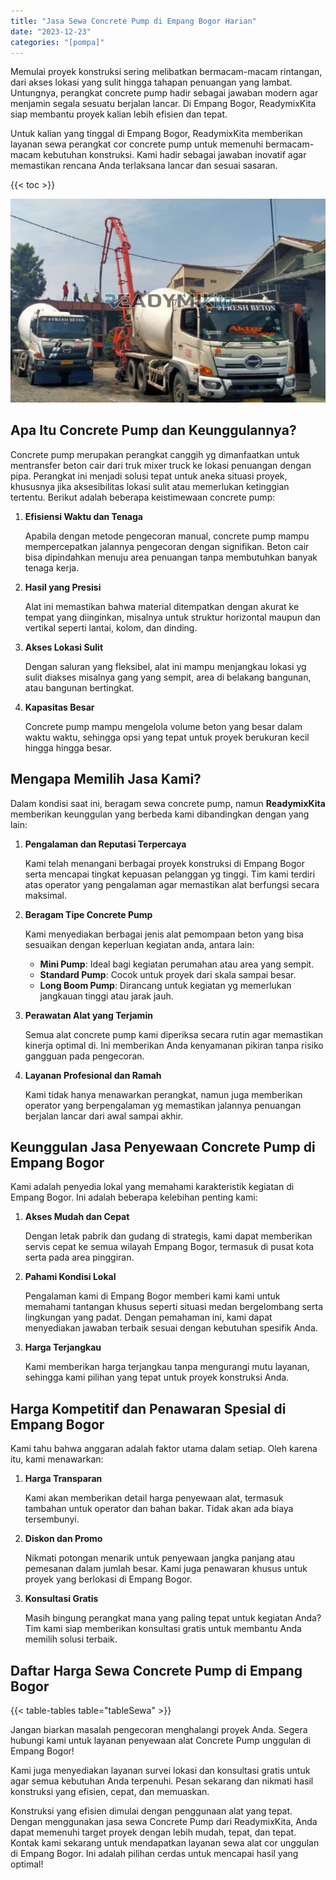 ```yaml
---
title: "Jasa Sewa Concrete Pump di Empang Bogor Harian"
date: "2023-12-23"
categories: "[pompa]"
---
```


Memulai proyek konstruksi sering melibatkan bermacam-macam rintangan, dari akses lokasi yang sulit hingga tahapan penuangan yang lambat. Untungnya, perangkat concrete pump hadir sebagai jawaban modern agar menjamin segala sesuatu berjalan lancar. Di Empang Bogor, ReadymixKita siap membantu proyek kalian lebih efisien dan tepat.

Untuk kalian yang tinggal di Empang Bogor, ReadymixKita memberikan layanan sewa perangkat cor concrete pump untuk memenuhi bermacam-macam kebutuhan konstruksi. Kami hadir sebagai jawaban inovatif agar memastikan rencana Anda terlaksana lancar dan sesuai sasaran.

{{< toc >}}

![Jasa Sewa Concrete Pump di Empang Bogor Harian](/images/pompa/sewa-pompa-20.jpg)

## Apa Itu Concrete Pump dan Keunggulannya?

Concrete pump merupakan perangkat canggih yg dimanfaatkan untuk mentransfer beton cair dari truk mixer truck ke lokasi penuangan dengan pipa. Perangkat ini menjadi solusi tepat untuk aneka situasi proyek, khususnya jika aksesibilitas lokasi sulit atau memerlukan ketinggian tertentu. Berikut adalah beberapa keistimewaan concrete pump:

1. **Efisiensi Waktu dan Tenaga**

   Apabila dengan metode pengecoran manual, concrete pump mampu mempercepatkan jalannya pengecoran dengan signifikan. Beton cair bisa dipindahkan menuju area penuangan tanpa membutuhkan banyak tenaga kerja.

2. **Hasil yang Presisi**

   Alat ini memastikan bahwa material ditempatkan dengan akurat ke tempat yang diinginkan, misalnya untuk struktur horizontal maupun dan vertikal seperti lantai, kolom, dan dinding.

3. **Akses Lokasi Sulit**

   Dengan saluran yang fleksibel, alat ini mampu menjangkau lokasi yg sulit diakses misalnya gang yang sempit, area di belakang bangunan, atau bangunan bertingkat.

4. **Kapasitas Besar**

   Concrete pump mampu mengelola volume beton yang besar dalam waktu waktu, sehingga opsi yang tepat untuk proyek berukuran kecil hingga hingga besar.

## Mengapa Memilih Jasa Kami?

Dalam kondisi saat ini, beragam sewa concrete pump, namun **ReadymixKita** memberikan keunggulan yang berbeda kami dibandingkan dengan yang lain:

1. **Pengalaman dan Reputasi Terpercaya**

   Kami telah menangani berbagai proyek konstruksi di Empang Bogor serta mencapai tingkat kepuasan pelanggan yg tinggi. Tim kami terdiri atas operator yang pengalaman agar memastikan alat berfungsi secara maksimal.

2. **Beragam Tipe Concrete Pump**

   Kami menyediakan berbagai jenis alat pemompaan beton yang bisa sesuaikan dengan keperluan kegiatan anda, antara lain:
   - **Mini Pump**: Ideal bagi kegiatan perumahan atau area yang sempit.
   - **Standard Pump**: Cocok untuk proyek dari skala sampai besar.
   - **Long Boom Pump**: Dirancang untuk kegiatan yg memerlukan jangkauan tinggi atau jarak jauh.

3. **Perawatan Alat yang Terjamin**

   Semua alat concrete pump kami diperiksa secara rutin agar memastikan kinerja optimal di. Ini memberikan Anda kenyamanan pikiran tanpa risiko gangguan pada pengecoran.

4. **Layanan Profesional dan Ramah**

   Kami tidak hanya menawarkan perangkat, namun juga memberikan operator yang berpengalaman yg memastikan jalannya penuangan berjalan lancar dari awal sampai akhir.

## Keunggulan Jasa Penyewaan Concrete Pump di Empang Bogor

Kami adalah penyedia lokal yang memahami karakteristik kegiatan di Empang Bogor. Ini adalah beberapa kelebihan penting kami:

1. **Akses Mudah dan Cepat**

   Dengan letak pabrik dan gudang di strategis, kami dapat memberikan servis cepat ke semua wilayah Empang Bogor, termasuk di pusat kota serta pada area pinggiran.

2. **Pahami Kondisi Lokal**

   Pengalaman kami di Empang Bogor memberi kami kami untuk memahami tantangan khusus seperti situasi medan bergelombang serta lingkungan yang padat. Dengan pemahaman ini, kami dapat menyediakan jawaban terbaik sesuai dengan kebutuhan spesifik Anda.

3. **Harga Terjangkau**

   Kami memberikan harga terjangkau tanpa mengurangi mutu layanan, sehingga kami pilihan yang tepat untuk proyek konstruksi Anda.

## Harga Kompetitif dan Penawaran Spesial di Empang Bogor

Kami tahu bahwa anggaran adalah faktor utama dalam setiap. Oleh karena itu, kami menawarkan:

1. **Harga Transparan**

   Kami akan memberikan detail harga penyewaan alat, termasuk tambahan untuk operator dan bahan bakar. Tidak akan ada biaya tersembunyi.

2. **Diskon dan Promo**

   Nikmati potongan menarik untuk penyewaan jangka panjang atau pemesanan dalam jumlah besar. Kami juga penawaran khusus untuk proyek yang berlokasi di Empang Bogor.

3. **Konsultasi Gratis**

   Masih bingung perangkat mana yang paling tepat untuk kegiatan Anda? Tim kami siap memberikan konsultasi gratis untuk membantu Anda memilih solusi terbaik.

## Daftar Harga Sewa Concrete Pump di Empang Bogor

{{< table-tables table="tableSewa" >}}

Jangan biarkan masalah pengecoran menghalangi proyek Anda. Segera hubungi kami untuk layanan penyewaan alat Concrete Pump unggulan di Empang Bogor!

Kami juga menyediakan layanan survei lokasi dan konsultasi gratis untuk agar semua kebutuhan Anda terpenuhi. Pesan sekarang dan nikmati hasil konstruksi yang efisien, cepat, dan memuaskan.

Konstruksi yang efisien dimulai dengan penggunaan alat yang tepat. Dengan menggunakan jasa sewa Concrete Pump dari ReadymixKita, Anda dapat memenuhi target proyek dengan lebih mudah, tepat, dan tepat. Kontak kami sekarang untuk mendapatkan layanan sewa alat cor unggulan di Empang Bogor. Ini adalah pilihan cerdas untuk mencapai hasil yang optimal!
